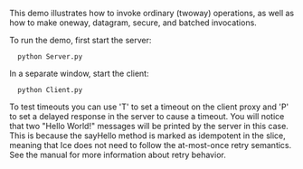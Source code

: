 This demo illustrates how to invoke ordinary (twoway) operations, as
well as how to make oneway, datagram, secure, and batched invocations.

To run the demo, first start the server:

      python Server.py

In a separate window, start the client:

      python Client.py

To test timeouts you can use 'T' to set a timeout on the client proxy 
and 'P' to set a delayed response in the server to cause a timeout.
You will notice that two "Hello World!" messages will be printed by
the server in this case. This is because the sayHello method is marked
as idempotent in the slice, meaning that Ice does not need to follow
the at-most-once retry semantics. See the manual for more information
about retry behavior.
